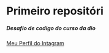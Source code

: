 # Primeiro repositóri  

##### Desafio de codigo do curso da dio
[Meu Perfil do Intagram ](https://www.instagram.com/estfany_santos/)




